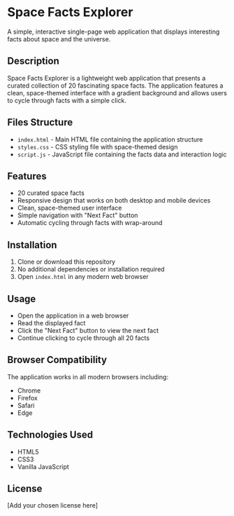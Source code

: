 # Space Facts Explorer

A simple, interactive single-page web application that displays interesting facts about space and the universe.

## Description

Space Facts Explorer is a lightweight web application that presents a curated collection of 20 fascinating space facts. The application features a clean, space-themed interface with a gradient background and allows users to cycle through facts with a simple click.

## Files Structure

- `index.html` - Main HTML file containing the application structure
- `styles.css` - CSS styling file with space-themed design
- `script.js` - JavaScript file containing the facts data and interaction logic

## Features

- 20 curated space facts
- Responsive design that works on both desktop and mobile devices
- Clean, space-themed user interface
- Simple navigation with "Next Fact" button
- Automatic cycling through facts with wrap-around

## Installation

1. Clone or download this repository
2. No additional dependencies or installation required
3. Open `index.html` in any modern web browser

## Usage

- Open the application in a web browser
- Read the displayed fact
- Click the "Next Fact" button to view the next fact
- Continue clicking to cycle through all 20 facts

## Browser Compatibility

The application works in all modern browsers including:
- Chrome
- Firefox
- Safari
- Edge

## Technologies Used

- HTML5
- CSS3
- Vanilla JavaScript

## License

[Add your chosen license here]

